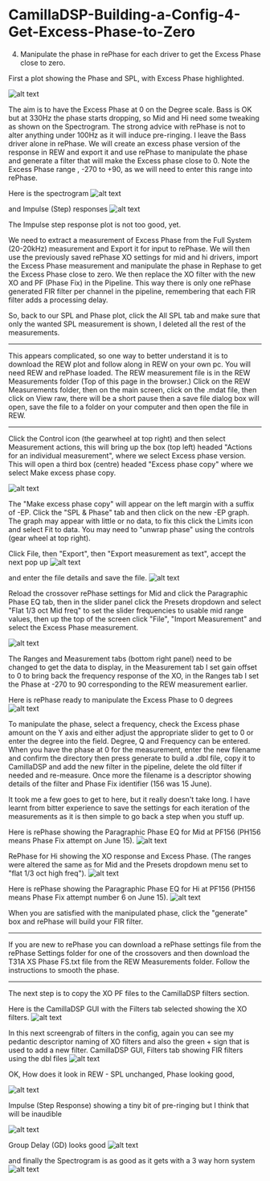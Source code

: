 # CamillaDSP-Building-a-Config-4-Get-Excess-Phase-to-Zero
4. Manipulate the phase in rePhase for each driver to get the Excess Phase close to zero.

First a plot showing the Phase and SPL, with Excess Phase highlighted.

![alt text](<Images/Jun 15 3 T31A FS Gains Biquads XOs Delays XS phase.mdat.jpg>)

The aim is to have the Excess Phase at 0 on the Degree scale. Bass is OK but at 330Hz the phase starts dropping, so Mid and Hi need some tweaking as shown on the Spectrogram. The strong advice with rePhase is not to alter anything under 100Hz as it will induce pre-ringing. I leave the Bass driver alone in rePhase. We will create an excess phase version of the response in REW and export it and use rePhase to manipulate the phase and generate a filter that will make the Excess phase close to 0. Note the Excess Phase range , -270 to +90, as we will need to enter this range into rePhase.

Here is the spectrogram 
![alt text](<Images/Jun 15 3 T31A FS Gains Biquads XOs Delays.mdat Spectrogram.jpg>)
 
and Impulse (Step) responses
![alt text](<Images/Jun 15 3 T31A FS Gains Biquads XOs Delays.mdat Impulse Step Response.jpg>)

The Impulse step response plot is not too good, yet.

We need to extract a measurement of Excess Phase from the Full System (20-20kHz) measurement and Export it for input to rePhase. We will then use the previously saved rePhase XO settings for mid and hi drivers, import the Excess Phase measurement and manipulate the phase in Rephase to get the Excess Phase close to zero. We then replace the XO filter with the new XO and PF (Phase Fix) in the Pipeline. This way there is only one rePhase generated FIR filter per channel in the pipeline, remembering that each FIR filter adds a processing delay. 

So, back to our SPL and Phase plot, click the All SPL tab and make sure that only the wanted SPL measurement is shown, I deleted all the rest of the measurements.

**********
This appears complicated, so one way to better understand it is to download the REW plot and follow along in REW on your own pc. You will need REW and rePhase loaded. The REW measurement file is in the REW Measurements folder (Top of this page in the browser.) Click on the REW Measurements folder, then on the main screen, click on the .mdat file, then click on View raw, there will be a short pause then a save file dialog box will open, save the file to a folder on your computer and then open the file in REW.
********** 


Click the Control icon (the gearwheel at top right) and then select Measurement actions, this will bring up the box (top left) headed "Actions for an individual measurement", where we select Excess phase version. This will open a third box (centre) headed "Excess phase copy" where we select Make excess phase copy. 

![alt text](<Images/Jun 15 3 T31A All SPL Make excess phase copy.jpg>)

The "Make excess phase copy" will appear on the left margin with a suffix of -EP.  Click the "SPL & Phase" tab and then click on the new -EP graph. The graph may appear with little or no data, to fix this click the Limits icon and select Fit to data. You may need to "unwrap phase" using the controls (gear wheel at top right). 

Click File, then "Export", then "Export measurement as text", accept the next pop up 
![alt text](<Images/Jun 15 3 T31A Export Excess Phase.jpg>)

and enter the file details and save the file.
![alt text](<Images/Jun 15 3 T31A Save Export Excess Phase.jpg>)


Reload the crossover rePhase settings for Mid and click the Paragraphic Phase EQ tab, then in the slider panel click the Presets dropdown and select "Flat 1/3 oct Mid freq" to set the slider frequencies to usable mid range values, then up the top of the screen click "File", "Import Measurement" and select the Excess Phase measurement.

 ![alt text](<Images/XO-Mid-Dec-4-HP96-290Hz-LP48-3800Hz-4096T Import EP.jpg>)

The Ranges and Measurement tabs (bottom right panel) need to be changed to get the data to display, in the Measurement tab I set gain offset to 0 to bring back the frequency response of the XO, in the Ranges tab I set the Phase at -270 to 90 corresponding to the REW measurement earlier.

Here is rePhase ready to manipulate the Excess Phase to 0 degrees
![alt text](<Images/XO-Mid-Dec-4-HP96-290Hz-LP48-3800Hz-4096T Excess Phase imported.jpg>)


To manipulate the phase, select a frequency, check the Excess phase amount on the Y axis and either adjust the appropriate slider to get to 0 or enter the degree into the field. Degree, Q and Frequency can be entered. When you have the phase at 0 for the measurement, enter the new filename and confirm the directory then press generate to build a .dbl file, copy it to CamillaDSP and add the new filter in the pipeline, delete the old filter if needed and re-measure. Once more the filename is a descriptor showing details of the filter and Phase Fix identifier (156 was 15 June).

It took me a few goes to get to here, but it really doesn't take long. I have learnt from bitter experience to save the settings for each iteration of the measurements as it is then simple to go back a step when you stuff up.

Here is rePhase showing the Paragraphic Phase EQ for Mid at PF156 (PH156 means Phase Fix attempt on June 15).
![alt text](<Images/XO-Mid-Dec-4-HP96-290Hz-LP48-3800Hz-4096T PF156.jpg>)



RePhase for Hi showing the XO response and Excess Phase. (The ranges were altered the same as for Mid and the Presets dropdown menu set to "flat 1/3 oct high freq").
![alt text](<Images/XO-Hi-Dec-4-LR48-HP3600Hz-4096T Excess Phase imported.jpg>)

Here is rePhase showing the Paragraphic Phase EQ for Hi at PF156 (PH156 means Phase Fix attempt number 6 on June 15).
![alt text](Images/XO-Hi-Dec-4-LR48-HP3600Hz-4096T-pf156.jpg)


When you are satisfied with the manipulated phase, click the "generate" box and rePhase will build your FIR filter.

**********
If you are new to rePhase you can download a rePhase settings file from the rePhase Settings folder for one of the crossovers and then download the T31A XS Phase FS.txt file from the REW Measurements folder. Follow the instructions to smooth the phase.
**********

The next step is to copy the XO PF files to  the CamillaDSP filters section.

Here is the CamillaDSP GUI with the Filters tab selected showing the XO filters.
![alt text](<Images/CamillaDSP GUI, Files tab showing dbl files.jpg>) 

In this next screengrab of filters in the config, again you can see my pedantic descriptor naming of XO filters and also the green + sign that is used to add a new filter.
CamillaDSP GUI, Filters tab showing FIR filters using the dbl files
![alt text](<Images/CamillaDSP GUI, Filters tab showing FIR filters using the dbl files.jpg>) 



OK, How does it look in REW - SPL unchanged, Phase looking good,  
 
![alt text](<Jun 23 2 T44_A67 new pf - no input peqs.jpg>)

Impulse (Step Response) showing a tiny bit of pre-ringing but I think that will be inaudible

![alt text](<Jun 23 2 T44_A67 new pf - no input peqs Impulse - Step Response.jpg>)

Group Delay (GD) looks good
![alt text](<Jun 23 2 T44_A67 new pf - no input peqs GD.jpg>)

and finally the Spectrogram is as good as it gets with a 3 way horn system
![alt text](<Jun 23 2 T44_A67 new pf - no input peqs Spectrogram.jpg>)